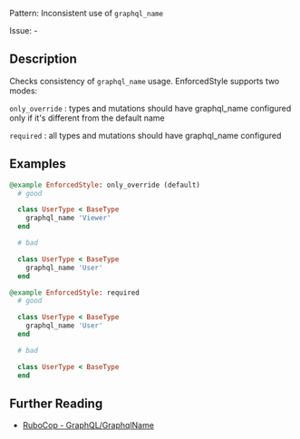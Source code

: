 Pattern: Inconsistent use of `graphql_name`

Issue: -

## Description

Checks consistency of `graphql_name` usage. EnforcedStyle supports two modes:

`only_override` : types and mutations should have graphql_name configured only if it's
 different from the default name

`required` : all types and mutations should have graphql_name configured

## Examples

```ruby
@example EnforcedStyle: only_override (default)
  # good

  class UserType < BaseType
    graphql_name 'Viewer'
  end

  # bad

  class UserType < BaseType
    graphql_name 'User'
  end

@example EnforcedStyle: required
  # good

  class UserType < BaseType
    graphql_name 'User'
  end

  # bad

  class UserType < BaseType
  end
```

## Further Reading

* [RuboCop - GraphQL/GraphqlName](https://github.com/DmitryTsepelev/rubocop-graphql/blob/master/lib/rubocop/cop/graphql/graphql_name.rb)
